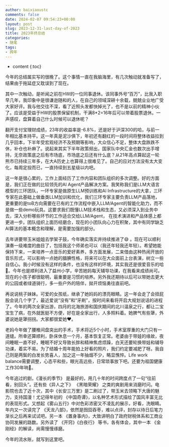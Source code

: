 ```yaml
---
author: baixiaoustc
comments: false
date: 2024-02-07 09:54:23+00:00
layout: post
slug: 2023-12-31-last-day-of-2023
title: 2023年终总结
categories:
- 随笔
tags:
- 跨年 
---
```


* content 
{:toc}

今年的总结属实写的很晚了。这个事情一直在我脑海里，有几次触动就准备写了，结果由于拖延症又耽误到了现在。

其中一次触动，是听闻之前在HW的一位同事退休。该同事外号“百万”，比我入职早几年，我印象中是很谦逊随和的人，在自己的领域深耕十余载，兢兢业业地广受大家好评。我与他交往不深，看了近照头发都快掉光了，也不是以前的精神小伙了。应该是受益于HW的股票保留机制，干满8*2=16年后可以带着股票退休。一声感叹，盘算着自己什么时候可以退休呢？

翻开支付宝理财成绩，23年的收益率是-6.8%，还是好于沪深300的哈，与前一年相比基本持平。这一年真是泥沙俱下，年初还有翻红的一段时间将整体收益拉到几乎回本，下半年受宏观经济不及预期等影响，大众信心不足，整体大盘跌跌不休，补仓也补麻了。说起来其实下半年政策频出，国家队中央汇金也数次出手增持，无奈政策底之后有市场底，市场底之后还有什么底？从21年高点算起这一轮熊市已持续三年多，在大A历史上也算得上很难见了。自己的应对方法没有太大变化，每周定投而已，一直持续到五星级以内吧。

这一年是很心累的，工作上面经历了工作内容和团队组织的多次调整。好的方面是，我们正在做的比较领先的Al Agent产品解决方案。我笑称我们是LLM大语言模型的三环团队，一环专家是做原生LLM预训练和Al Infrastructure的大拿，三环专家在此基础上做垂类LLM加训和优化，我们三环专家主要负责LLM产品落地，更重要的是toB方向需要在已有的工作流程中嵌入LLM/Agent的智能化助力，而不是做一些demo玩具。这要求我们既懂LLM技术栈和生态，又必须深入到业务中去，深入分析哪些环节的工作适合交给LLM/Agent， 在技术演进和产品体感上都更进一步。团队组织上面历经磨合，现在的小团队向心力在积聚，其中有同学缺乏AI算法的基本概念和理解，是需要加强的部分。

去年讲要带玉米姐姐去学架子鼓，今年确实落实井持续推进了😄 。现在可以顺利演奏一级难度的曲目了，包括我这个师弟也可以（我还年轻我还年轻）。希望她能保持下来，一来培养一点音乐的爱好素养，多方面发展，二来借由这种热闹开放的音乐形式，可以影响一点她的腼腆性格，将来可以在大众面前上台表演，树立一些自信心。我小时候没有这样的条件，也没有这样的环境，其实我还是很爱音乐的哈🎵。今年也是顺利进入了益州小学，辛苦她妈每天辅导功课，在我看来成绩尚可。现在的小孩子都很聪明，最重要是习惯的培养。另外我还期待以后可以带她去更大的公园或者绿道骑行，多一些户外的陪伴，拋开烦恼勇往直前吧。

再说说桃子妹妹。可爱的女孩纸，继承了她妈妈的漂亮眼睛。这一年会走了会扭屁股会说几个字了，最近爱说“没有”和“牙刷”，按时间来看将开启大规划说话的进程了。今年的两次全家出游，四月的北海旅游和国庆期间的北川温泉之行，都让二宝宝生了病，在外就医挺不方便，好在是全家出行，人多照料着。她脾气有些犟，外婆说她是犟拐拐。大家都很爱她❤️。

老妈今年做了腰椎间盘突出的手术，手术将近5个小时，手术室厚重的大门只有一道缝。所幸还算顺利，卧床休息一个月，基本恢复正常。老婆由于带娃的缘故，夜间睡眠一直不好，睡眠不好又导致长胖和精神焦虑烦躁，白天还要轮换带娃和辅导功课，着实不易。为了结婚十周年能拍上好看的照片，我们约定要减肥了呀。我自己则是两鬓的白发长势喜人，加之这一年抽烟不少，略显憔悴。Life work balance需要调整，心态平和些，眼光高远些，日常琐事放下吧。还要为祖国健康工作30年呐💪。

今年追过的剧，《漫长的季节》 是最好的，用几十年的时间跨度点了一句“往前看，别回头”。还有些《异人之下》 《黑暗荣耀》 之类的爽剧用来消磨时问。电影院也去了近十次，其中《长安三万里》是二刷过了，带玉米去领略下大唐的魅力，支持国漫！尤记得年初的 《中国奇谭》，以名种艺术形式描绘了国风丰富无比的表现形式。又想起《雾山五行》中对色彩浓密又不凌乱的展示，好看，洗眼睛。年内又一次读完了 《天龙八部》，依然是囫囵吞枣，难以点评，封存以待日后笔力渐长之后再来试试吧。另一本 《置身事内》，大致讲明白了政府财税体系和工商业协同发展的路数。另外读了 《开窍》《白夜行》 等书，各有体会，其中一本 《金刚经》的解读，尚需慢慢琢磨。


今年的流水账，就写到这里吧。